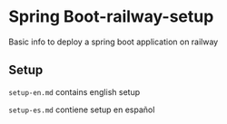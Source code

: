 # Spring Boot-railway-setup
Basic info to deploy a spring boot application on railway

## Setup

```setup-en.md``` contains english setup

```setup-es.md``` contiene setup en español
